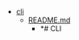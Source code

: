 - <a href = "E:\Node_projects\Node_Way\ArchivTSH_2\ArhivMetarhia_2\jstp-master\doc\cli\cat.cli\dir.cli.md">cli</a>
    - <a href = "E:\Node_projects\Node_Way\ArchivTSH_2\ArhivMetarhia_2\jstp-master\doc\cli\README.md">README.md</a>
        - *# CLI
